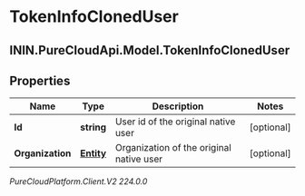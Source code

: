 # TokenInfoClonedUser

## ININ.PureCloudApi.Model.TokenInfoClonedUser

## Properties

|Name | Type | Description | Notes|
|------------ | ------------- | ------------- | -------------|
| **Id** | **string** | User id of the original native user | [optional] |
| **Organization** | [**Entity**](Entity) | Organization of the original native user | [optional] |



_PureCloudPlatform.Client.V2 224.0.0_
